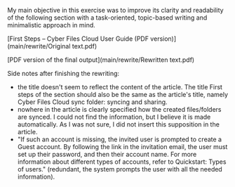 My main objective in this exercise was to improve its clarity and readability of the following section with a task-oriented, topic-based writing and minimalistic approach in mind.

[First Steps – Cyber Files Cloud User Guide (PDF version)] (main/rewrite/Original text.pdf)

[PDF version of the final output](main/rewrite/Rewritten text.pdf)

Side notes after finishing the rewriting: 
- the title doesn't seem to reflect the content of the article. The title First steps of the section should also be the same as the article's title, namely Cyber Files Cloud sync folder: syncing and sharing.
- nowhere in the article is clearly specified how the created files/folders are synced. I could not find the information, but I believe it is made automatically. As I was not sure, I did not insert this supposition in the article.
- "If such an account is missing, the invited user is prompted to create a Guest account. By following the link in the invitation email, the user must set up their password, and then their account name. For more information about different types of accounts, refer to Quickstart: Types of users." (redundant, the system prompts the user with all the needed information).


